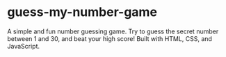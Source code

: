 # guess-my-number-game
A simple and fun number guessing game. Try to guess the secret number between 1 and 30, and beat your high score! Built with HTML, CSS, and JavaScript.
